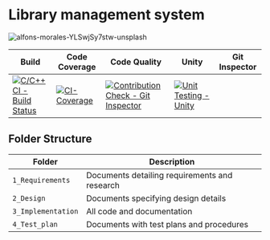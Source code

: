 # Library management system

![alfons-morales-YLSwjSy7stw-unsplash](https://user-images.githubusercontent.com/61780164/114907664-ef97eb00-9e38-11eb-89d6-d92a66d32046.jpg)

Build | Code Coverage | Code Quality | Unity | Git Inspector
|---------|------------|------------|-----------|----------------
[![C/C++ CI - Build Status](https://github.com/bhanukanagala/github-slideshow/actions/workflows/c-cpp.yml/badge.svg)](https://github.com/bhanukanagala/github-slideshow/actions/workflows/c-cpp.yml)|[![CI-Coverage](https://github.com/bhanukanagala/github-slideshow/actions/workflows/gcov.yml/badge.svg)](https://github.com/bhanukanagala/github-slideshow/actions/workflows/gcov.yml)|[![Contribution Check - Git Inspector](https://github.com/bhanukanagala/github-slideshow/actions/workflows/gitinspector.yml/badge.svg)](https://github.com/bhanukanagala/github-slideshow/actions/workflows/gitinspector.yml)|[![Unit Testing - Unity](https://github.com/bhanukanagala/github-slideshow/actions/workflows/unity.yml/badge.svg)](https://github.com/bhanukanagala/github-slideshow/actions/workflows/unity.yml)
## Folder Structure
Folder             | Description
-------------------| -----------------------------------------
`1_Requirements`   | Documents detailing requirements and research
`2_Design`         | Documents specifying design details
`3_Implementation` | All code and documentation
`4_Test_plan`      | Documents with test plans and procedures

